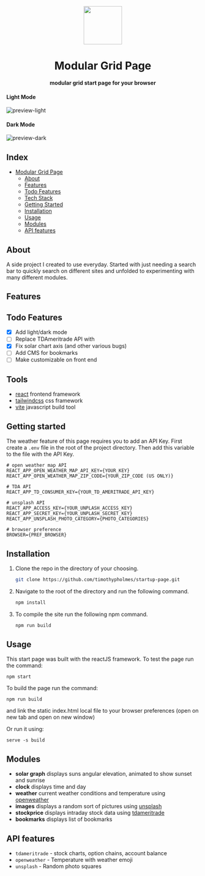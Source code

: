 <p align="center">
  <img width="100px" src="./icon.ico">
</p>

<div align="center">
    <h1>Modular Grid Page</h1>
    <b>modular grid start page for your browser</b>
</div>

#### Light Mode
![preview-light](https://github.com/timothypholmes/startup-page/blob/master/preview-light.png) 


#### Dark Mode
![preview-dark](https://github.com/timothypholmes/startup-page/blob/master/preview-dark.png)


## Index
- [Modular Grid Page](#)
  - [About](#about)
  - [Features](#features)
  - [Todo Features](#Built-with)
  - [Tech Stack](#Tech-Stack)
  - [Getting Started](#Getting-started)
  - [Installation](#Installation)
  - [Usage](#Usage)
  - [Modules](#Modules)
  - [API features](#API-features)

## About

A side project I created to use everyday. Started with just needing a search bar to quickly search on different sites and unfolded to experimenting with many different modules.

## Features

## Todo Features

- [x] Add light/dark mode
- [ ] Replace TDAmeritrade API with
- [x] Fix solar chart axis (and other various bugs)
- [ ] Add CMS for bookmarks
- [ ] Make customizable on front end

## Tools

- [react](https://reactjs.org) frontend framework
- [tailwindcss](https://tailwindcss.com) css framework
- [vite](https://vitejs.dev) javascript build tool

## Getting started

The weather feature of this page requires you to add an API Key. First create a `.env` file
in the root of the project directory. Then add this variable to the file with the API Key. 

```
# open weather map API
REACT_APP_OPEN_WEATHER_MAP_API_KEY={YOUR_KEY}
REACT_APP_OPEN_WEATHER_MAP_ZIP_CODE={YOUR_ZIP_CODE (US ONLY)}

# TDA API
REACT_APP_TD_CONSUMER_KEY={YOUR_TD_AMERITRADE_API_KEY}

# unsplash API
REACT_APP_ACCESS_KEY={YOUR_UNPLASH_ACCESS_KEY}
REACT_APP_SECRET_KEY={YOUR_UNPLASH_SECRET_KEY}
REACT_APP_UNSPLASH_PHOTO_CATEGORY={PHOTO_CATEGORIES}

# browser preference 
BROWSER={PREF_BROWSER}
```

## Installation

1. Clone the repo in the directory of your choosing.
    ```sh
    git clone https://github.com/timothypholmes/startup-page.git
    ```
2. Navigate to the root of the directory and run the following command.
    ```sh
    npm install
    ```
3. To compile the site run the following npm command.
    ```sh
    npm run build
    ```

## Usage

This start page was built with the reactJS framework. To test the page run the command:

```
npm start
```

To build the page run the command:

```
npm run build
```

and link the static index.html local file to your browser preferences (open on new tab and 
open on new window)

Or run it using:

```
serve -s build
```

## Modules

- **solar graph** displays suns angular elevation, animated to show sunset and sunrise
- **clock** displays time and day
- **weather** current weather conditions and temperature using [openweather](https://openweathermap.org/api)
- **images** displays a random sort of pictures using [unsplash](https://unsplash.com/developers)
- **stockprice** displays intraday stock data using [tdameritrade](https://developer.tdameritrade.com/apis)
- **bookmarks** displays list of bookmarks

## API features

- `tdameritrade` - stock charts, option chains, account balance
- `openweather` - Temperature with weather emoji
- `unsplash` - Random photo squares
